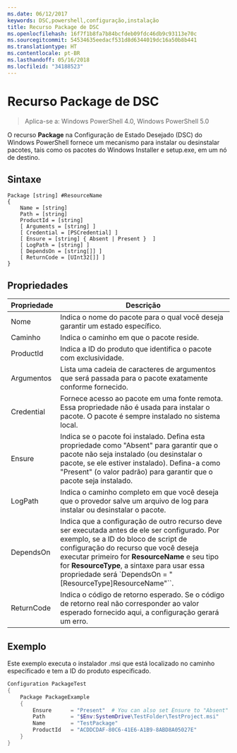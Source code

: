 ```yaml
---
ms.date: 06/12/2017
keywords: DSC,powershell,configuração,instalação
title: Recurso Package de DSC
ms.openlocfilehash: 16f7f1b8fa7b84bcfdeb09fdc46db9c93113e70c
ms.sourcegitcommit: 54534635eedacf531d8d6344019dc16a50b8b441
ms.translationtype: HT
ms.contentlocale: pt-BR
ms.lasthandoff: 05/16/2018
ms.locfileid: "34188523"
---
```

# <a name="dsc-package-resource"></a>Recurso Package de DSC

> Aplica-se a: Windows PowerShell 4.0, Windows PowerShell 5.0

O recurso **Package** na Configuração de Estado Desejado (DSC) do Windows PowerShell fornece um mecanismo para instalar ou desinstalar pacotes, tais como os pacotes do Windows Installer e setup.exe, em um nó de destino.

## <a name="syntax"></a>Sintaxe

```
Package [string] #ResourceName
{
    Name = [string]
    Path = [string]
    ProductId = [string]
    [ Arguments = [string] ]
    [ Credential = [PSCredential] ]
    [ Ensure = [string] { Absent | Present }  ]
    [ LogPath = [string] ]
    [ DependsOn = [string[]] ]
    [ ReturnCode = [UInt32[]] ]
}
```

## <a name="properties"></a>Propriedades
|  Propriedade  |  Descrição   |
|---|---|
| Nome| Indica o nome do pacote para o qual você deseja garantir um estado específico.|
| Caminho| Indica o caminho em que o pacote reside.|
| ProductId| Indica a ID do produto que identifica o pacote com exclusividade.|
| Argumentos| Lista uma cadeia de caracteres de argumentos que será passada para o pacote exatamente conforme fornecido.|
| Credential| Fornece acesso ao pacote em uma fonte remota. Essa propriedade não é usada para instalar o pacote. O pacote é sempre instalado no sistema local.|
| Ensure| Indica se o pacote foi instalado. Defina esta propriedade como "Absent" para garantir que o pacote não seja instalado (ou desinstalar o pacote, se ele estiver instalado). Defina-a como "Present" (o valor padrão) para garantir que o pacote seja instalado.|
| LogPath| Indica o caminho completo em que você deseja que o provedor salve um arquivo de log para instalar ou desinstalar o pacote.|
| DependsOn | Indica que a configuração de outro recurso deve ser executada antes de ele ser configurado. Por exemplo, se a ID do bloco de script de configuração do recurso que você deseja executar primeiro for **ResourceName** e seu tipo for **ResourceType**, a sintaxe para usar essa propriedade será `DependsOn = "[ResourceType]ResourceName"``.|
| ReturnCode| Indica o código de retorno esperado. Se o código de retorno real não corresponder ao valor esperado fornecido aqui, a configuração gerará um erro.|

## <a name="example"></a>Exemplo

Este exemplo executa o instalador .msi que está localizado no caminho especificado e tem a ID do produto especificado.

```powershell
Configuration PackageTest
{
    Package PackageExample
    {
        Ensure      = "Present"  # You can also set Ensure to "Absent"
        Path        = "$Env:SystemDrive\TestFolder\TestProject.msi"
        Name        = "TestPackage"
        ProductId   = "ACDDCDAF-80C6-41E6-A1B9-8ABD8A05027E"
    }
}
```